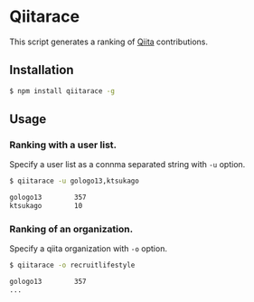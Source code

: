 # Qiitarace

This script generates a ranking of [Qiita](http://qiita.com/) contributions.

## Installation

```sh
$ npm install qiitarace -g
```

## Usage

### Ranking with a user list.

Specify a user list as a connma separated string with `-u` option.

```sh
$ qiitarace -u gologo13,ktsukago

gologo13        357
ktsukago        10
```

### Ranking of an organization.

Specify a qiita organization with `-o` option.

```sh
$ qiitarace -o recruitlifestyle

gologo13        357
...
```

